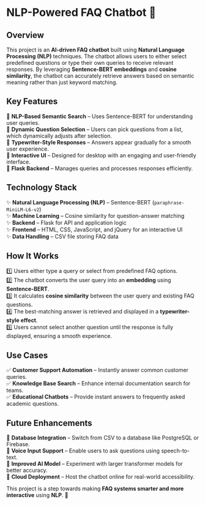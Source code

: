 # **NLP-Powered FAQ Chatbot** 🚀  

## **Overview**  
This project is an **AI-driven FAQ chatbot** built using **Natural Language Processing (NLP)** techniques. The chatbot allows users to either select predefined questions or type their own queries to receive relevant responses. By leveraging **Sentence-BERT embeddings** and **cosine similarity**, the chatbot can accurately retrieve answers based on semantic meaning rather than just keyword matching.  

## **Key Features**  
🔹 **NLP-Based Semantic Search** – Uses Sentence-BERT for understanding user queries.  
🔹 **Dynamic Question Selection** – Users can pick questions from a list, which dynamically adjusts after selection.  
🔹 **Typewriter-Style Responses** – Answers appear gradually for a smooth user experience.  
🔹 **Interactive UI** – Designed for desktop with an engaging and user-friendly interface.  
🔹 **Flask Backend** – Manages queries and processes responses efficiently.  

## **Technology Stack**  
✨ **Natural Language Processing (NLP)** – Sentence-BERT (`paraphrase-MiniLM-L6-v2`)  
✨ **Machine Learning** – Cosine similarity for question-answer matching  
✨ **Backend** – Flask for API and application logic  
✨ **Frontend** – HTML, CSS, JavaScript, and jQuery for an interactive UI  
✨ **Data Handling** – CSV file storing FAQ data  

## **How It Works**  
1️⃣ Users either type a query or select from predefined FAQ options.  
2️⃣ The chatbot converts the user query into an **embedding** using **Sentence-BERT**.  
3️⃣ It calculates **cosine similarity** between the user query and existing FAQ questions.  
4️⃣ The best-matching answer is retrieved and displayed in a **typewriter-style effect**.  
5️⃣ Users cannot select another question until the response is fully displayed, ensuring a smooth experience.  

## **Use Cases**  
✅ **Customer Support Automation** – Instantly answer common customer queries.  
✅ **Knowledge Base Search** – Enhance internal documentation search for teams.  
✅ **Educational Chatbots** – Provide instant answers to frequently asked academic questions.  

## **Future Enhancements**  
🔹 **Database Integration** – Switch from CSV to a database like PostgreSQL or Firebase.  
🔹 **Voice Input Support** – Enable users to ask questions using speech-to-text.  
🔹 **Improved AI Model** – Experiment with larger transformer models for better accuracy.  
🔹 **Cloud Deployment** – Host the chatbot online for real-world accessibility.  

This project is a step towards making **FAQ systems smarter and more interactive** using **NLP**. 🚀
